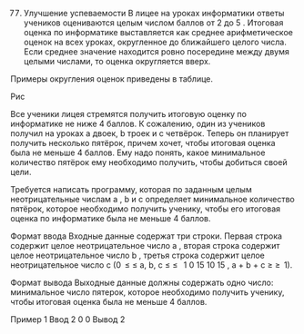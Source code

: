 77. Улучшение успеваемости
В лицее на уроках информатики ответы учеников оцениваются целым числом баллов от 2 до 5 . Итоговая оценка по информатике выставляется как среднее арифметическое оценок на всех уроках, округленное до ближайшего целого числа. Если среднее значение находится ровно посередине между двумя целыми числами, то оценка округляется вверх.

Примеры округления оценок приведены в таблице.

Рис

Все ученики лицея стремятся получить итоговую оценку по информатике не ниже 4 баллов. К сожалению, один из учеников получил на уроках a двоек, b троек и c четвёрок. Теперь он планирует получить несколько пятёрок, причем хочет, чтобы итоговая оценка была не меньше 4 баллов. Ему надо понять, какое минимальное количество пятёрок ему необходимо получить, чтобы добиться своей цели.

Требуется написать программу, которая по заданным целым неотрицательные числам a , b и c определяет минимальное количество пятёрок, которое необходимо получить ученику, чтобы его итоговая оценка по информатике была не меньше 4 баллов.

Формат ввода
Входные данные содержат три строки. Первая строка содержит целое неотрицательное число a , вторая строка содержит целое неотрицательное число b , третья строка содержит целое неотрицательное число c (0  
≤
≤ a, b, c 
≤
≤  
1
0
15
10 
15
 , a + b + c 
≥
≥  1).

Формат вывода
Выходные данные должны содержать одно число: минимальное число пятерок, которое необходимо получить ученику, чтобы итоговая оценка была не меньше 4 баллов.

Пример 1
Ввод
2
0
0
Вывод
2